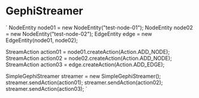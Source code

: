 # GephiStreamer
`
NodeEntity node01 = new NodeEntity("test-node-01");
NodeEntity node02 = new NodeEntity("test-node-02");
EdgeEntity edge = new EdgeEntity(node01, node02);
   
StreamAction action01 = node01.createAction(Action.ADD_NODE);
StreamAction action02 = node02.createAction(Action.ADD_NODE);
StreamAction action03 = edge.createAction(Action.ADD_EDGE);
  
SimpleGephiStreamer streamer = new SimpleGephiStreamer();
streamer.sendAction(action01);
streamer.sendAction(action02);
streamer.sendAction(action03);
`